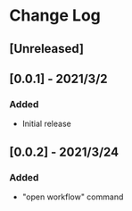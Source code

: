 # Change Log

## [Unreleased]

## [0.0.1] - 2021/3/2
### Added
- Initial release


## [0.0.2] - 2021/3/24
### Added
- "open workflow" command
